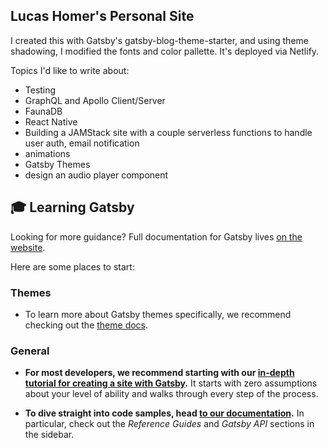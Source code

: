 ## Lucas Homer's Personal Site

I created this with Gatsby's gatsby-blog-theme-starter, and using theme shadowing, I modified the fonts and color pallette. It's deployed via Netlify.

Topics I'd like to write about:

- Testing
- GraphQL and Apollo Client/Server
- FaunaDB
- React Native
- Building a JAMStack site with a couple serverless functions to handle user auth, email notification
- animations
- Gatsby Themes
- design an audio player component

## 🎓 Learning Gatsby

Looking for more guidance? Full documentation for Gatsby lives [on the website](https://www.gatsbyjs.org/).

Here are some places to start:

### Themes

- To learn more about Gatsby themes specifically, we recommend checking out the [theme docs](https://www.gatsbyjs.org/docs/themes/).

### General

- **For most developers, we recommend starting with our [in-depth tutorial for creating a site with Gatsby](https://www.gatsbyjs.org/tutorial/).** It starts with zero assumptions about your level of ability and walks through every step of the process.

- **To dive straight into code samples, head [to our documentation](https://www.gatsbyjs.org/docs/).** In particular, check out the _Reference Guides_ and _Gatsby API_ sections in the sidebar.

